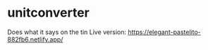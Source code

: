 # unitconverter
Does what it says on the tin
Live version: https://elegant-pastelito-882fb6.netlify.app/
